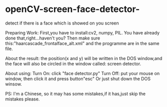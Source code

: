 # openCV-screen-face-detector-
detect if there is a face which is showed on you screen


Preparing Work:
First,you have to install:cv2, numpy, PIL. You have already done that,right...haven't you?
Then make sure this:"haarcascade_frontalface_alt.xml" and the programme are in the same file.

About the result:
the position(x and y) will be written in the DOS window,and the face will also be circled in the window called: screen detector.

About using:
Turn On: click "face detector.py"
Turn Off:  put your mouse on window, then click it and press button"esc"
	Or just shut down the DOS winsow.

PS: I'm a Chinese, so it may has some mistakes,if it has,just skip the mistakes please.
